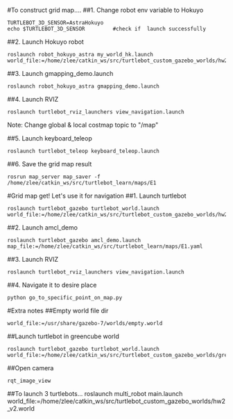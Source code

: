 #To construct grid map....
##1. Change robot env variable to Hokuyo
```
TURTLEBOT_3D_SENSOR=AstraHokuyo
echo $TURTLEBOT_3D_SENSOR         #check if  launch successfully
```
##2. Launch Hokuyo robot
```
roslaunch robot_hokuyo_astra my_world_hk.launch world_file:=/home/zlee/catkin_ws/src/turtlebot_custom_gazebo_worlds/hw2.world
```
##3. Launch gmapping_demo.launch
```
roslaunch robot_hokuyo_astra gmapping_demo.launch
```
##4. Launch RVIZ
```
roslaunch turtlebot_rviz_launchers view_navigation.launch
```
Note: Change global & local costmap topic to "/map"

##5. Launch keyboard_teleop
```
roslaunch turtlebot_teleop keyboard_teleop.launch
```
##6. Save the grid map result
```
rosrun map_server map_saver -f /home/zlee/catkin_ws/src/turtlebot_learn/maps/E1
```

#Grid map get! Let's use it for navigation
##1. Launch turtlebot
```
roslaunch turtlebot_gazebo turtlebot_world.launch world_file:=/home/zlee/catkin_ws/src/turtlebot_custom_gazebo_worlds/hw2_v2.world
```
##2. Launch amcl_demo
```
roslaunch turtlebot_gazebo amcl_demo.launch map_file:=/home/zlee/catkin_ws/src/turtlebot_learn/maps/E1.yaml
```
##3. Launch RVIZ
```
roslaunch turtlebot_rviz_launchers view_navigation.launch
```
##4. Navigate it to desire place
```
python go_to_specific_point_on_map.py
```



#Extra notes
##Empty world file dir
```
world_file:=/usr/share/gazebo-7/worlds/empty.world
```

##Launch turtlebot in greencube world
```
roslaunch turtlebot_gazebo turtlebot_world.launch world_file:=/home/zlee/catkin_ws/src/turtlebot_custom_gazebo_worlds/green_cube1.world
```
##Open camera
```
rqt_image_view
```
##To launch 3 turtlebots...
roslaunch multi_robot main.launch world_file:=/home/zlee/catkin_ws/src/turtlebot_custom_gazebo_worlds/hw2_v2.world
